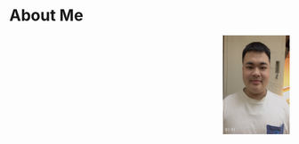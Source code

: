 # About Me

<p align="center">
  <img src="./img/picture_cv.jpg" alt="About Me" align="right" width="120" height="178">
</p>
